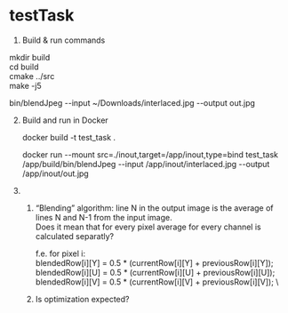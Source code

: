 # testTask

1. Build & run commands

mkdir build \
cd build \
cmake ../src \
make -j5 

bin/blendJpeg --input ~/Downloads/interlaced.jpg --output out.jpg

2. Build and run in Docker
	
	docker build -t test_task .

	docker run  --mount src=./inout,target=/app/inout,type=bind test_task /app/build/bin/blendJpeg --input /app/inout/interlaced.jpg --output /app/inout/out.jpg

3. 
   1. “Blending” algorithm: line N in the output image is the average of lines N and N-1 from the input image.\
       Does it mean that for every pixel average for every channel is calculated separatly?

       f.e. for pixel i:\
       blendedRow[i][Y] = 0.5 * (currentRow[i][Y] + previousRow[i][Y]); \
       blendedRow[i][U] = 0.5 * (currentRow[i][U] + previousRow[i][U]); \
       blendedRow[i][V] = 0.5 * (currentRow[i][V] + previousRow[i][V]); \
   2. Is optimization  expected?
